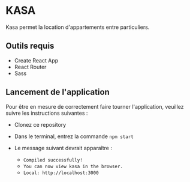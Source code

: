 # KASA

Kasa permet la location d'appartements entre particuliers.

## Outils requis

-   Create React App
-   React Router
-   Sass

## Lancement de l'application

Pour être en mesure de correctement faire tourner l'application, veuillez suivre les instructions suivantes :

-   Clonez ce repository
-   Dans le terminal, entrez la commande `npm start`

-   Le message suivant devrait apparaître :
    -   `Compiled successfully!`
    -   `You can now view kasa in the browser.`
    -   `Local: http://localhost:3000`
